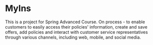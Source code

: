 # MyIns
This is a project for Spring Advanced Course.
On process - to enable customers to easily access their policies' information, create and save offers, add policies and interact with customer service representatives through various channels, including web, mobile, and social media.
